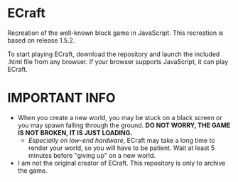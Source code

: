 # ECraft
Recreation of the well-known block game in JavaScript. This recreation is based on release 1.5.2.

To start playing ECraft, download the repository and launch the included .html file from any browser.
If your browser supports JavaScript, it can play ECraft.

# IMPORTANT INFO

- When you create a new world, you may be stuck on a black screen or you may spawn falling through the ground. **DO NOT WORRY, THE GAME IS NOT BROKEN, IT IS JUST LOADING.**
  - *Especially on low-end hardware*, ECraft may take a long time to render your world, so you will have to be patient. Wait at least 5 minutes before "giving up" on a new world.
- I am not the original creator of ECraft. This repository is only to archive the game.

